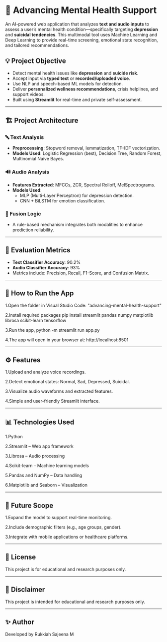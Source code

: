# 🧠 Advancing Mental Health Support

An AI-powered web application that analyzes **text and audio inputs** to assess a user’s mental health condition—specifically targeting **depression** and **suicidal tendencies**. This multimodal tool uses Machine Learning and Deep Learning to provide real-time screening, emotional state recognition, and tailored recommendations.



## 💡 Project Objective

- Detect mental health issues like **depression** and **suicide risk**.
- Accept input via **typed text** or **recorded/uploaded voice**.
- Use NLP and speech-based ML models for detection.
- Deliver **personalized wellness recommendations**, crisis helplines, and support videos.
- Built using **Streamlit** for real-time and private self-assessment.

---

## 🏗️ Project Architecture

### 🔤 Text Analysis
- **Preprocessing**: Stopword removal, lemmatization, TF-IDF vectorization.
- **Models Used**: Logistic Regression (best), Decision Tree, Random Forest, Multinomial Naive Bayes.

### 🔊 Audio Analysis
- **Features Extracted**: MFCCs, ZCR, Spectral Rolloff, MelSpectrograms.
- **Models Used**:
  - MLP (Multi-Layer Perceptron) for depression detection.
  - CNN + BiLSTM for emotion classification.

### 🧩 Fusion Logic
- A rule-based mechanism integrates both modalities to enhance prediction reliability.

---

## 🧪 Evaluation Metrics

- **Text Classifier Accuracy**: 90.2%
- **Audio Classifier Accuracy**: 93%
- Metrics include: Precision, Recall, F1-Score, and Confusion Matrix.

---

## 🚀 How to Run the App

1.Open the folder in Visual Studio Code: "advancing-mental-health-support"

2.Install required packages pip install streamlit  pandas numpy matplotlib librosa scikit-learn tensorflow

3.Run the app, python -m streamlit run app.py

4.The app will open in your browser at: http://localhost:8501

---

## ⚙️ Features

1.Upload and analyze voice recordings.

2.Detect emotional states: Normal, Sad, Depressed, Suicidal.

3.Visualize audio waveforms and extracted features.

4.Simple and user-friendly Streamlit interface.

---

## 📊 Technologies Used

1.Python

2.Streamlit – Web app framework

3.Librosa – Audio processing

4.Scikit-learn – Machine learning models

5.Pandas and NumPy – Data handling

6.Matplotlib and Seaborn – Visualization

---

## 🧪 Future Scope
1.Expand the model to support real-time monitoring.

2.Include demographic filters (e.g., age groups, gender).

3.Integrate with mobile applications or healthcare platforms.

---

## 📌 License
This project is for educational and research purposes only.

---

## 📌 Disclaimer
This project is intended for educational and research purposes only.

---

## ✨ Author
Developed by Rukkiah Sajeena M 


